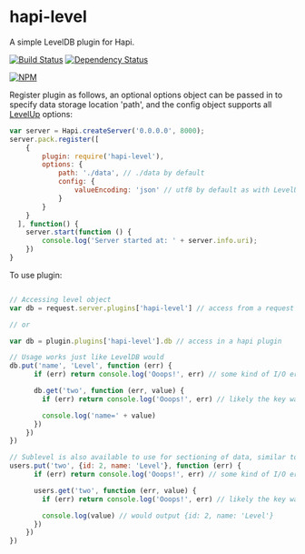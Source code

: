 hapi-level
==========

A simple LevelDB plugin for Hapi.

[![Build Status](https://travis-ci.org/johnbrett/hapi-level.svg?branch=master)](https://travis-ci.org/johnbrett/hapi-level) [![Dependency Status](https://david-dm.org/johnbrett/hapi-level.svg)](https://david-dm.org/johnbrett/hapi-level)

[![NPM](https://nodei.co/npm/hapi-level.png?stars&downloads)](https://nodei.co/npm/hapi-level/)

Register plugin as follows, an optional options object can be passed in to specify data storage location 'path', and the config object supports all [LevelUp](https://github.com/rvagg/node-levelup) options:

```javascript
var server = Hapi.createServer('0.0.0.0', 8000);
server.pack.register([
    { 
        plugin: require('hapi-level'),
        options: {
            path: './data', // ./data by default
            config: {
                valueEncoding: 'json' // utf8 by default as with LevelUP
            }
        } 
    }
  ], function() {
    server.start(function () {
        console.log('Server started at: ' + server.info.uri);
    })
}
```

To use plugin:

```javascript

// Accessing level object
var db = request.server.plugins['hapi-level'] // access from a request object

// or

var db = plugin.plugins['hapi-level'].db // access in a hapi plugin

// Usage works just like LevelDB would
db.put('name', 'Level', function (err) {
      if (err) return console.log('Ooops!', err) // some kind of I/O error

      db.get('two', function (err, value) {
        if (err) return console.log('Ooops!', err) // likely the key was not found

        console.log('name=' + value)
      })
    })
})

// Sublevel is also available to use for sectioning of data, similar to SQL tables
users.put('two', {id: 2, name: 'Level'}, function (err) {
      if (err) return console.log('Ooops!', err) // some kind of I/O error

      users.get('two', function (err, value) {
        if (err) return console.log('Ooops!', err) // likely the key was not found

        console.log(value) // would output {id: 2, name: 'Level'}
      })
    })
})
```
